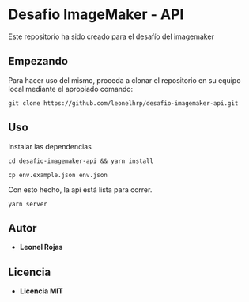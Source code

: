 # Desafio ImageMaker - API

Este repositorio ha sido creado para el desafío del imagemaker

## Empezando

Para hacer uso del mismo, proceda a clonar el repositorio en su equipo local mediante el apropiado comando:

```
git clone https://github.com/leonelhrp/desafio-imagemaker-api.git
```

## Uso

Instalar las dependencias

```
cd desafio-imagemaker-api && yarn install
```

```
cp env.example.json env.json
```

Con esto hecho, la api está lista para correr.

```
yarn server
```

## Autor

* **Leonel Rojas**

## Licencia

* **Licencia MIT**